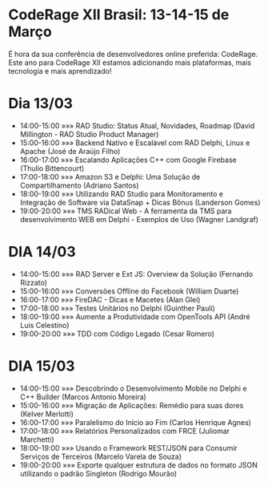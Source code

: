 # CodeRage XII Brasil: 13-14-15 de Março

É hora da sua conferência de desenvolvedores online preferida: CodeRage. Este ano para CodeRage XII estamos adicionando mais plataformas, mais tecnologia e mais aprendizado!

Dia 13/03
========
* 14:00-15:00 »»» RAD Studio: Status Atual, Novidades, Roadmap (David Millington - RAD Studio Product Manager)
* 15:00-16:00 »»» Backend Nativo e Escalável com RAD Delphi, Linux e Apache (José de Araújo Filho)
* 16:00-17:00 »»» Escalando Aplicações C++ com Google Firebase (Thulio Bittencourt)
* 17:00-18:00 »»» Amazon S3 e Delphi: Uma Solução de Compartilhamento (Adriano Santos)
* 18:00-19:00 »»» Utilizando RAD Studio para Monitoramento e Integração de Software via DataSnap + Dicas Bônus (Landerson Gomes)
* 19:00-20:00 »»» TMS RADical Web - A ferramenta da TMS para desenvolvimento WEB em Delphi - Exemplos de Uso (Wagner Landgraf)

DIA 14/03
========
* 14:00-15:00 »»» RAD Server e Ext JS: Overview da Solução (Fernando Rizzato)
* 15:00-16:00 »»» Conversões Offline do Facebook (William Duarte)
* 16:00-17:00 »»» FireDAC - Dicas e Macetes (Alan Glei)
* 17:00-18:00 »»» Testes Unitários no Delphi (Guinther Pauli)
* 18:00-19:00 »»» Aumente a Produtividade com OpenTools API (André Luis Celestino)
* 19:00-20:00 »»» TDD com Código Legado (Cesar Romero)

DIA 15/03
========
* 14:00-15:00 »»» Descobrindo o Desenvolvimento Mobile no Delphi e C++ Builder (Marcos Antonio Moreira)
* 15:00-16:00 »»» Migração de Aplicações: Remédio para suas dores (Kelver Merlotti)
* 16:00-17:00 »»» Paralelismo do Início ao Fim (Carlos Henrique Agnes)
* 17:00-18:00 »»» Relatórios Personalizados com FRCE (Juliomar Marchetti)
* 18:00-19:00 »»» Usando o Framework REST/JSON para Consumir Serviços de Terceiros (Marcelo Varela de Souza)
* 19:00-20:00 »»» Exporte qualquer estrutura de dados no formato JSON utilizando o padrão Singleton (Rodrigo Mourão) 
